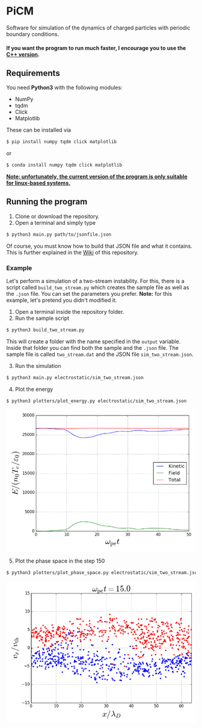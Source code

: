 # PiCM

Software for simulation of the dynamics of charged particles with periodic boundary conditions.

#### If you want the program to run much faster, I encourage you to use the [C++ version](https://github.com/dfrodriguezp/PiCM_cpp).

## Requirements

You need **Python3** with the following modules:

- NumPy
- tqdm
- Click
- Matplotlib

These can be installed via

```bash
$ pip install numpy tqdm click matplotlib
```

or

```bash
$ conda install numpy tqdm click matplotlib
```

<u>**Note: unfortunately, the current version of the program is only suitable for linux-based systems.**</u>

## Running the program

1. Clone or download the repository.
2. Open a terminal and simply type

```bash
$ python3 main.py path/to/jsonfile.json
```

Of course, you must know how to build that JSON file and what it contains. This is further explained in the [Wiki](https://github.com/dfrodriguezp/PiCM/wiki) of this repository.

### Example

Let's perform a simulation of a two-stream instability. For this, there is a script called `build_two_stream.py` which creates the sample file as well as the `.json` file. You can set the parameters you prefer. **Note:** for this example, let's pretend you didn't modified it.

1. Open a terminal inside the repository folder.
2. Run the sample script

```bash
$ python3 build_two_stream.py
```

This will create a folder with the name specified in the `output` variable. Inside that folder you can find both the sample and the `.json` file. The sample file is called `two_stream.dat` and the JSON file `sim_two_stream.json`.

3. Run the simulation

```bash
$ python3 main.py electrostatic/sim_two_stream.json
```

4. Plot the energy

```bash
$ python3 plotters/plot_energy.py electrostatic/sim_two_stream.json
```

![Energy](example_imgs/energy.png)

5. Plot the phase space in the step 150

```bash
$ python3 plotters/plot_phase_space.py electrostatic/sim_two_stream.json 150
```

![Phase_space](example_imgs/step_150_x_.png)

